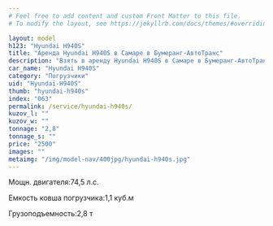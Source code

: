 ```yaml
---
# Feel free to add content and custom Front Matter to this file.
# To modify the layout, see https://jekyllrb.com/docs/themes/#overriding-theme-defaults

layout: model
h123: "Hyundai H940S"
title: "Аренда Hyundai H940S в Самаре в Бумеранг-АвтоТранс"
description: "Взять в аренду Hyundai H940S в Самаре в Бумеранг-АвтоТранс"
car_name: "Hyundai H940S"
category: "Погрузчики"
uid: "Hyundai-H940S"
thumb: "hyundai-h940s"
index: "063"
permalink: /service/hyundai-h940s/
kuzov_l: ""
kuzov_w: ""
tonnage: "2,8"
tonnage_s: ""
price: "2500"
images: ""
metaimg: "/img/model-nav/400jpg/hyundai-h940s.jpg"
---
```


<p><span>Мощн. двигателя:</span><span>74,5 л.с.</span></p>

<p><span>Емкость ковша погрузчика:</span><span>1,1 куб.м</span></p>

<p><span>Грузоподъемность:</span><span>2,8 т</span></p>
